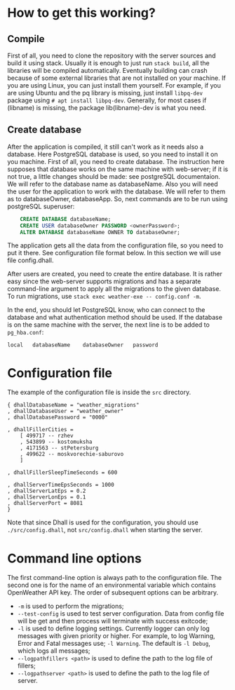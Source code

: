# How to get this working?

## Compile

First of all, you need to clone the repository with the server sources and build it using stack.
Usually it is enough to just run `stack build`, all the libraries will be compiled automatically.
Eventually building can crash because of some external libraries that are not installed on your machine.
If you are using Linux, you can just install them yourself. For example, if you are using Ubuntu and
the pq library is missing, just install `libpq-dev` package using `# apt install libpq-dev`. Generally, for most cases if (libname) is
missing, the package lib(libname)-dev is what you need.

## Create database

After the application is compiled, it still can't work as it needs also a database. Here PostgreSQL
database is used, so you need to install it on you machine.
First of all, you need to create database.
The instruction here supposes that database works on the same machine with web-server;
if it is not true, a little changes should be made: see postgreSQL documentaion.
We will refer to the database name as databaseName. Also you will need the user
for the application to work with the database.
We will refer to them as to databaseOwner, databaseApp.
So, next commands are to be run using postgreSQL superuser:

```sql
    CREATE DATABASE databaseName;
    CREATE USER databaseOwner PASSWORD <ownerPassword>;
    ALTER DATABASE databaseName OWNER TO databaseOwner;
```
The application gets all the data from the configuration file, so you need to put it there.
See configuration file format below. In this section we will use file config.dhall.

After users are created, you need to create the entire database. It is rather easy since
the web-server supports migrations and has a separate command-line argument to apply all the
migrations to the given database. To run migrations, use `stack exec weather-exe -- config.conf -m`.

In the end, you should let PostgreSQL know, who can connect to the database and what authentication method
should be used. If the database is on the same machine with the server, the next line is to be added to
`pg_hba.conf`:

`local   databaseName    databaseOwner   password`

# Configuration file
The example of the configuration file is inside the `src` directory.

```
{ dhallDatabaseName = "weather_migrations"
, dhallDatabaseUser = "weather_owner"
, dhallDatabasePassword = "0000"

, dhallFillerCities =
    [ 499717 -- rzhev 
    , 543899 -- kostomuksha
    , 4171563 -- stPetersburg
    , 499622 -- moskvorechie-saburovo 
    ]

, dhallFillerSleepTimeSeconds = 600

, dhallServerTimeEpsSeconds = 1000
, dhallServerLatEps = 0.2
, dhallServerLonEps = 0.1
, dhallServerPort = 8081
}
```

Note that since Dhall is used for the configuration, you should
use `./src/config.dhall`, not `src/config.dhall` when starting the server.


# Command line options

The first command-line option is always path to the configuration file.
The second one is for the name of an environmental variable which contains OpenWeather API key.
The order of subsequent options can be arbitrary.

+ `-m` is used to perform the migrations;
+ `--test-config` is used to test server configuration. Data from config file will be get and then
process will terminate with success exitcode;
+ `-l` is used to define logging settings. Currently logger can only log messages with
given priority or higher. For example, to log Warning, Error and Fatal messages use;
`-l Warning`. The default is `-l Debug`, which logs all messages;
+ `--logpathfillers <path>` is used to define the path to the log file of fillers;
+ `--logpathserver <path>` is used to define the path to the log file of server.


